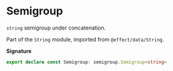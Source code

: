 # Semigroup

`string` semigroup under concatenation.

Part of the `String` module, imported from `@effect/data/String`.

**Signature**

```ts
export declare const Semigroup: semigroup.Semigroup<string>
```
